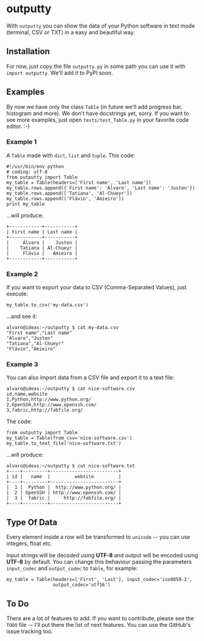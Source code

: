 outputty
========

With `outputty` you can show the data of your Python software in text mode
(terminal, CSV or TXT) in a easy and beautiful way.


Installation
------------

For now, just copy the file `outputty.py` in some path you can use it with
`import outputty`. We'll add it to PyPI soon.


Examples
--------

By now we have only the class `Table` (in future we'll add progress bar,
histogram and more). We don't have docstrings yet, sorry. If you want to see
more examples, just open `tests/test_Table.py` in your favorite code editor.
:-)

### Example 1

A `Table` made with `dict`, `list` and `tuple`. This code:

    #!/usr/bin/env python
    # coding: utf-8
    from outputty import Table
    my_table = Table(headers=['First name', 'Last name'])
    my_table.rows.append({'First name': 'Álvaro', 'Last name': 'Justen'})
    my_table.rows.append(['Tatiana', 'Al-Chueyr'])
    my_table.rows.append(('Flávio', 'Amieiro'))
    print my_table

...will produce:

    +------------+-----------+
    | First name | Last name |
    +------------+-----------+
    |     Álvaro |    Justen |
    |    Tatiana | Al-Chueyr |
    |     Flávio |   Amieiro |
    +------------+-----------+


### Example 2

If you want to export your data to CSV (Comma-Separated Values), just execute:

    my_table.to_csv('my-data.csv')

...and see it:


    alvaro@ideas:~/outputty $ cat my-data.csv 
    "First name","Last name"
    "Álvaro","Justen"
    "Tatiana","Al-Chueyr"
    "Flávio","Amieiro"


### Example 3

You can also import data from a CSV file and export it to a text file:

    alvaro@ideas:~/outputty $ cat nice-software.csv
    id,name,website
    1,Python,http://www.python.org/
    2,OpenSSH,http://www.openssh.com/
    3,fabric,http://fabfile.org/

The code:

    from outputty import Table
    my_table = Table(from_csv='nice-software.csv')
    my_table.to_text_file('nice-software.txt')

...will produce:

    alvaro@ideas:~/outputty $ cat nice-software.txt
    +----+---------+-------------------------+
    | id |   name  |         website         |
    +----+---------+-------------------------+
    |  1 |  Python |  http://www.python.org/ |
    |  2 | OpenSSH | http://www.openssh.com/ |
    |  3 |  fabric |     http://fabfile.org/ |
    +----+---------+-------------------------+


Type Of Data
------------

Every element inside a row will be transformed to
`unicode` -- you can use integers, float etc.

Input strings will be decoded using __UTF-8__ and output will be encoded using
__UTF-8__ by default. You can change this behaviour passing the parameters
`input_codec` and `output_codec` to `Table`, for example:

    my_table = Table(headers=['First', 'Last'], input_codec='iso8859-1',
                     output_codec='utf16')


To Do
-----

There are a lot of features to add. If you want to contribute, please see the
`TODO` file -- I'll put there the list of next features. You can use the
GitHub's issue tracking too.
